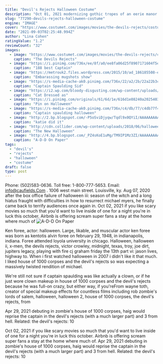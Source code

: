 ```yaml
---
title: "Devil's Rejects Halloween Costume"
description: "Oct 01, 2021 modernizing gothic tropes of an eerie manor and the specter of guilt, christines disfigured mask is said to have been an inspiration for michael myers iconic costume in halloween"
slug: "77290-devils-rejects-halloween-costume"
engine: "IMAGE"
cover: "https://www.costumet.com/images/movies/the-devils-rejects/costume-guide.jpg"
date: "2021-09-03T02:25:48.994Z"
author: "Lina Cohen"
ratingValue: "1.2"
reviewCount: "32"
images:
  - image: "https://www.costumet.com/images/movies/the-devils-rejects/costume-guide.jpg"
    caption: "The Devils Rejects"
  - image: "https://i.pinimg.com/736x/ee/8f/a0/ee8fa06d25f8907171604f5edeb32f42--the-devils-rejects-hocus-pocus.jpg"
    caption: "188 best Captain"
  - image: "https://metrouk2.files.wordpress.com/2015/10/ad_186185508-e1446130171573.jpg?w=620&h=463&crop=1"
    caption: "Embarassing mugshots show"
  - image: "https://s-media-cache-ak0.pinimg.com/736x/22/a2/2b/22a22b3c8d8d5b23489464404b041197.jpg"
    caption: "Captain Spaulding Sid"
  - image: "https://i2.wp.com/bloody-disgusting.com/wp-content/uploads/2016/10/ash-cat-2.jpg?resize=700%2C702"
    caption: "Cat Dressed as"
  - image: "https://i.pinimg.com/originals/61/6d/1e/616d1e08240a2025403a9c90e58f64ad.jpg"
    caption: "Pin on Halloween"
  - image: "https://s-media-cache-ak0.pinimg.com/736x/c4/db/77/c4db77f40f692d85b06273be399d19e0.jpg"
    caption: "Captain spaulding halloween"
  - image: "http://2.bp.blogspot.com/-P5oSviDjyqw/Tqdl9x0QYiI/AAAAAAAAAig/u8TifnAcB0o/s1600/609eee.jpg"
    caption: "katie did it"
  - image: "http://cdn.collider.com/wp-content/uploads/2018/06/halloween-michael-myers-costume-slice-600x200.png"
    caption: "The New Halloween"
  - image: "http://4.bp.blogspot.com/_PZ4sKoE1uMg/TM9IP1Mz3ZI/AAAAAAAAAQ0/3dOeqyGvRHQ/s1600/IMG_1479.jpg"
    caption: "A-D-D On Paper"
tags:
  - "devil's"
  - "rejects"
  - "halloween"
  - "costume"
draft: false
type: post
---
```


Phone: (502)583-0636. Toll free: 1-800-777-5653. Email: info@caufields.Com . 1006 west main street. Louisville, ky. Aug 07, 2020 after the box office failure of halloween iii: season of the witch and a long hiatus fraught with difficulties in how to resurrect michael myers, he finally came back to terrify audiences once again in. Oct 02, 2021 if you like scary movies  so much that you'd want to live inside of one for a night  you're in luck this october. Airbnb is offering scream super fans a stay at the home where much of
![A-D-D On Paper](http://4.bp.blogspot.com/_PZ4sKoE1uMg/TM9IP1Mz3ZI/AAAAAAAAAQ0/3dOeqyGvRHQ/s1600/IMG_1479.jpg "A-D-D On Paper")

Ken foree, actor: halloween. Large, likable, and muscular actor ken foree was born as kentotis alvin foree on february 29, 1948, in indianapolis, indiana. Foree attended loyola university in chicago. Halloween, halloween ii, x-men, the devils rejects, victor crowley, midnight, texas, troy, joe dirt, jupiters legacy, playing with fire cj graham friday the 13th part vi: jason lives, highway to. When i first watched halloween in 2007 i didn&#39;t like it that much. I liked house of 1000 corpses and the devil&#39;s rejects so was expecting a massively twisted rendition of michael.
<!--inArticleAds-->

<!--galleryOne-->

We're still not sure if captain spaulding was like actually a clown, or if he just wore clown makeup in house of 1000 corpses and the devil's rejects because he was full-on crazy, but either way, if you'reFrom wayne toth, creator of special makeup effects for countless films including rob zombie's lords of salem, halloween, halloween 2, house of 1000 corpses, the devil's rejects, from
<!--inArticleAds-->

<!--galleryTwo-->

Apr 29, 2021 debuting in zombie's house of 1000 corpses, haig would reprise the captain in the devil's rejects (with a much larger part) and 3 from hell. Related: the devil's rejects: 10
<!--galleryThree-->

Oct 02, 2021 if you like scary movies  so much that you'd want to live inside of one for a night  you're in luck this october. Airbnb is offering scream super fans a stay at the home where much of. Apr 29, 2021 debuting in zombie's house of 1000 corpses, haig would reprise the captain in the devil's rejects (with a much larger part) and 3 from hell. Related: the devil's rejects: 10